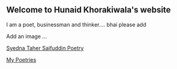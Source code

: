 ## Welcome to Hunaid Khorakiwala's website

I am a poet, businessman and thinker....  bhai please add

Add an image ...





[Syedna Taher Saifuddin Poetry](http://mhk3000.github.io/papa-website/sts.md)

[My Poetries](http://mhk3000.github.io/papa-website/poetry.md)

